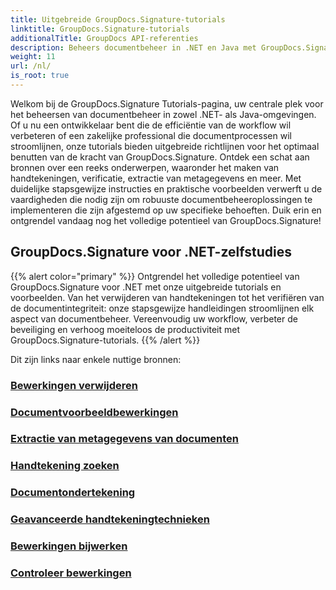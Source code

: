```yaml
---
title: Uitgebreide GroupDocs.Signature-tutorials
linktitle: GroupDocs.Signature-tutorials
additionalTitle: GroupDocs API-referenties
description: Beheers documentbeheer in .NET en Java met GroupDocs.Signature-tutorials. Metagegevens maken, verifiëren, extraheren en meer. Duik erin voor een naadloze workflow!
weight: 11
url: /nl/
is_root: true
---
```


Welkom bij de GroupDocs.Signature Tutorials-pagina, uw centrale plek voor het beheersen van documentbeheer in zowel .NET- als Java-omgevingen. Of u nu een ontwikkelaar bent die de efficiëntie van de workflow wil verbeteren of een zakelijke professional die documentprocessen wil stroomlijnen, onze tutorials bieden uitgebreide richtlijnen voor het optimaal benutten van de kracht van GroupDocs.Signature. Ontdek een schat aan bronnen over een reeks onderwerpen, waaronder het maken van handtekeningen, verificatie, extractie van metagegevens en meer. Met duidelijke stapsgewijze instructies en praktische voorbeelden verwerft u de vaardigheden die nodig zijn om robuuste documentbeheeroplossingen te implementeren die zijn afgestemd op uw specifieke behoeften. Duik erin en ontgrendel vandaag nog het volledige potentieel van GroupDocs.Signature!
## GroupDocs.Signature voor .NET-zelfstudies
{{% alert color="primary" %}}
Ontgrendel het volledige potentieel van GroupDocs.Signature voor .NET met onze uitgebreide tutorials en voorbeelden. Van het verwijderen van handtekeningen tot het verifiëren van de documentintegriteit: onze stapsgewijze handleidingen stroomlijnen elk aspect van documentbeheer. Vereenvoudig uw workflow, verbeter de beveiliging en verhoog moeiteloos de productiviteit met GroupDocs.Signature-tutorials.
{{% /alert %}}

Dit zijn links naar enkele nuttige bronnen:
 
### [Bewerkingen verwijderen](./net/delete-operations/)
### [Documentvoorbeeldbewerkingen](./net/document-preview-operations/)
### [Extractie van metagegevens van documenten](./net/document-metadata-extraction/)
### [Handtekening zoeken](./net/signature-searching/)
### [Documentondertekening](./net/document-signing/)
### [Geavanceerde handtekeningtechnieken](./net/advanced-signature-techniques/)
### [Bewerkingen bijwerken](./net/update-operations/)
### [Controleer bewerkingen](./net/verify-operations/)



